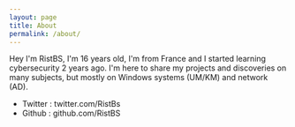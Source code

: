 ```yaml
---
layout: page
title: About
permalink: /about/
---
```


Hey I'm RistBS, I'm 16 years old, I'm from France and I started learning cybersecurity 2 years ago. I'm here to share my projects and discoveries on many subjects, but mostly on Windows systems (UM/KM) and network (AD).

- Twitter : twitter.com/RistBs
- Github : github.com/RistBS
